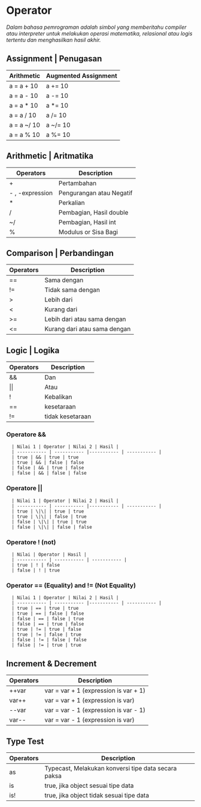 # Operator
*Dalam bahasa pemrograman adalah simbol yang memberitahu compiler atau interpreter untuk melakukan operasi matematika, relasional atau logis tertentu dan menghasilkan hasil akhir.*

## Assignment | Penugasan

| Arithmetic | Augmented Assignment |
| ----------- | ----------- |
| a = a + 10 | a += 10 |
| a = a - 10 | a -= 10 |
| a = a * 10 | a *= 10 |
| a = a / 10 | a /= 10 |
| a = a ~/ 10 | a ~/= 10 |
| a = a % 10 | a %= 10 |

## Arithmetic | Aritmatika

| Operators | Description |
| ----------- | ----------- |
| + | Pertambahan | 
| - , -expression | Pengurangan atau Negatif |
| * | Perkalian |
| / | Pembagian, Hasil double | 
| ~/ | Pembagian, Hasil int |
| % | Modulus or Sisa Bagi |


## Comparison | Perbandingan

| Operators | Description |
| ----------- | ----------- |
| == | Sama dengan |
| != | Tidak sama dengan |
| >  | Lebih dari | 
| <  | Kurang dari | 
| >= | Lebih dari atau sama dengan |
| <= | Kurang dari atau sama dengan |

## Logic | Logika

| Operators | Description |
| ----------- | ----------- |
| && | Dan |
| \|\| | Atau |
| ! | Kebalikan |
| == | kesetaraan |
| != | tidak kesetaraan |

  ### Operatore &&

      | Nilai 1 | Operator | Nilai 2 | Hasil |
      | ----------- | ----------- |----------- | ----------- |
      | true | && | true | true
      | true | && | false | false
      | false | && | true | false
      | false | && | false | false
  
  ### Operatore ||

      | Nilai 1 | Operator | Nilai 2 | Hasil |
      | ----------- | ----------- |----------- | ----------- |
      | true | \|\| | true | true
      | true | \|\| | false | true
      | false | \|\| | true | true
      | false | \|\| | false | false

  ### Operatore ! (not)

      | Nilai | Operator | Hasil |
      | ----------- | ----------- | ----------- |
      | true | ! | false
      | false | ! | true

  ### Operator == (Equality) and != (Not Equality)
      | Nilai 1 | Operator | Nilai 2 | Hasil |
      | ----------- | ----------- |----------- | ----------- |
      | true | == | true | true
      | true | == | false | false
      | false | == | false | true
      | false | == | true | false
      | true | != | true | false
      | true | != | false | true
      | false | != | false | false
      | false | != | true | true

## Increment & Decrement

| Operators | Description |
| ----------- | ----------- |
| ++var | var = var + 1 (expression is var + 1) |
| var++ | var = var + 1 (expression is var) | 
| --var | var = var - 1 (expression is var - 1) |
| var-- | var = var - 1 (expression is var) |

## Type Test

| Operators | Description |
| ----------- | ----------- |
| as | Typecast, Melakukan konversi tipe data secara paksa |
| is | true, jika object sesuai tipe data |
| is! | true, jika object tidak sesuai tipe data |